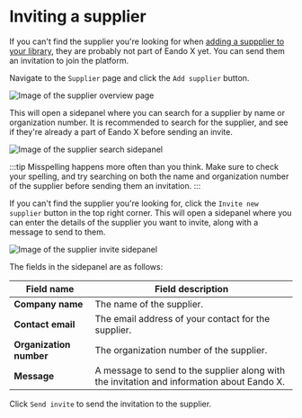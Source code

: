 # Inviting a supplier

If you can't find the supplier you're looking for when [adding a suppplier to your library](/documentation/supplier/adding-a-supplier), they are probably not part of Eando X yet. You can send them an invitation to join the platform.

Navigate to the `Supplier` page and click the `Add supplier` button.

![Image of the supplier overview page](/images/supplier/add-supplier-button.jpg)

This will open a sidepanel where you can search for a supplier by name or organization number. It is recommended to search for the supplier, and see if they're already a part of Eando X before sending an invite.

![Image of the supplier search sidepanel](/images/supplier/add-supplier-modal.jpg)

:::tip
Misspelling happens more often than you think. Make sure to check your spelling, and try searching on both the name and organization number of the supplier before sending them an invitation.
:::

If you can't find the supplier you're looking for, click the `Invite new supplier` button in the top right corner. This will open a sidepanel where you can enter the details of the supplier you want to invite, along with a message to send to them.

![Image of the supplier invite sidepanel](/images/supplier/invite-supplier-modal.jpg)

The fields in the sidepanel are as follows:

| Field name              | Field description                                                                          |
| ----------------------- | ------------------------------------------------------------------------------------------ |
| **Company name**        | The name of the supplier.                                                                  |
| **Contact email**       | The email address of your contact for the supplier.                                        |
| **Organization number** | The organization number of the supplier.                                                   |
| **Message**             | A message to send to the supplier along with the invitation and information about Eando X. |

Click `Send invite` to send the invitation to the supplier.

